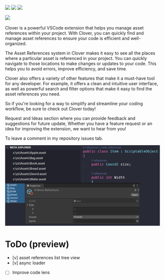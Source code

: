 [![](https://img.shields.io/visual-studio-marketplace/v/november.clover-unity)](https://marketplace.visualstudio.com/items?itemName=november.clover-unity)
[![](https://img.shields.io/visual-studio-marketplace/d/november.clover-unity)](https://marketplace.visualstudio.com/items?itemName=november.clover-unity)
![](https://img.shields.io/github/license/novemberi/clover)

<img width="25%" src="https://raw.githubusercontent.com/novemberi/clover/master/resources/clover-wide.png"/>

Clover is a powerful VSCode extension that helps you manage asset references within your project. With Clover, you can quickly find and manage asset references to ensure your code is efficient and well-organized.

The Asset References system in Clover makes it easy to see all the places where a particular asset is referenced in your project. You can quickly navigate to those locations to make changes or updates to your code. This helps you to avoid errors, improve efficiency, and save time.

Clover also offers a variety of other features that make it a must-have tool for any developer. For example, it offers a clean and intuitive user interface, as well as powerful search and filter options that make it easy to find the asset references you need.

So if you're looking for a way to simplify and streamline your coding workflow, be sure to check out Clover today!

Request and Ideas section where you can provide feedback and suggestions for future update, Whether you have a feature request or an idea for improving the extension, we want to hear from you!

To leave a comment in my repository issues tab.

![clover-introduce](/resources/clover-introduce-preview-1.png)

# ToDo (preview)

- [v] asset references list tree view
- [v] async loader
- [ ] Improve code lens